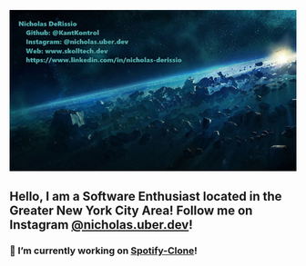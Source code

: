 [![Hello 👋🏻](https://github.com/KantKontrol/KantKontrol/blob/master/banner1.jpg?raw=true)](https://www.skolltech.dev)

## Hello, I am a Software Enthusiast located in the Greater New York City Area! Follow me on Instagram [@nicholas.uber.dev](https://www.instagram.com/nicholas.uber.dev)!

### 🔭 I’m currently working on [Spotify-Clone](https://github.com/KantKontrol/Spotfiy-Clone)!


